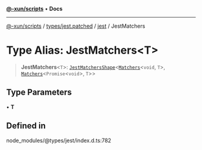 [**@-xun/scripts**](../../../../../README.md) • **Docs**

***

[@-xun/scripts](../../../../../README.md) / [types/jest.patched](../../../README.md) / [jest](../README.md) / JestMatchers

# Type Alias: JestMatchers\<T\>

> **JestMatchers**\<`T`\>: [`JestMatchersShape`](JestMatchersShape.md)\<[`Matchers`](../interfaces/Matchers.md)\<`void`, `T`\>, [`Matchers`](../interfaces/Matchers.md)\<`Promise`\<`void`\>, `T`\>\>

## Type Parameters

• **T**

## Defined in

node\_modules/@types/jest/index.d.ts:782
